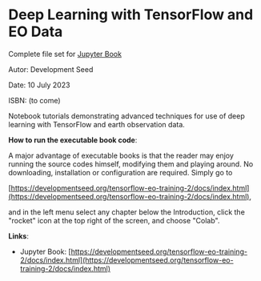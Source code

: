 # Deep Learning with TensorFlow and EO Data

Complete file set for [Jupyter Book](https://beta.jupyterbook.org/intro.html)

Autor: Development Seed

Date:  10 July 2023

ISBN: (to come)


  Notebook tutorials demonstrating advanced techniques for use of deep learning with TensorFlow and earth observation data.



**How to run the executable book code**:

A major advantage of executable books is that the reader may enjoy running the source codes himself, modifying them and playing around. No downloading, installation or configuration are required. Simply go to 

[https://developmentseed.org/tensorflow-eo-training-2/docs/index.html](https://developmentseed.org/tensorflow-eo-training-2/docs/index.html),

and in the left menu select any chapter below the Introduction, click the "rocket" icon at the top right of the screen, and choose "Colab". 


**Links**:

- Jupyter Book: 
[https://developmentseed.org/tensorflow-eo-training-2/docs/index.html](https://developmentseed.org/tensorflow-eo-training-2/docs/index.html)


